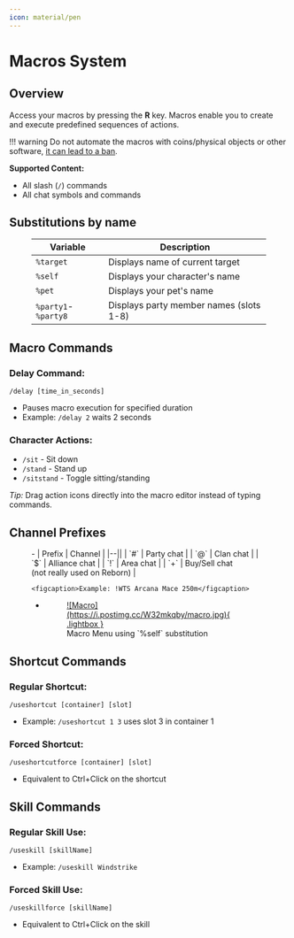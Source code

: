 ```yaml
---
icon: material/pen
---
```


# Macros System

## Overview

Access your macros by pressing the **R** key. Macros enable you to create and execute predefined sequences of actions.

!!! warning
    Do not automate the macros with coins/physical objects or other software, [it can lead to a ban](/faq/support/rules/#1-botting).

**Supported Content:**

- All slash (`/`) commands
- All chat symbols and commands

## Substitutions by name

<figure markdown>

| Variable       | Description                          |
|-|--|
| `%target`      | Displays name of current target      |
| `%self`        | Displays your character's name       |
| `%pet`         | Displays your pet's name             |
| `%party1`-`%party8` | Displays party member names (slots 1-8) |

</figure>

## Macro Commands

### **Delay Command:**

`/delay [time_in_seconds]`

- Pauses macro execution for specified duration
- Example: `/delay 2` waits 2 seconds

### **Character Actions:**

- `/sit` - Sit down
- `/stand` - Stand up  
- `/sitstand` - Toggle sitting/standing

*Tip:* Drag action icons directly into the macro editor instead of typing commands.

## Channel Prefixes

<figure markdown="span" markdown>
<div class="grid cards" markdown>
- | Prefix | Channel       |
        |--||
        | `#`    | Party chat    |
        | `@`    | Clan chat     |
        | `$`    | Alliance chat |
        | `!`    | Area chat     |
        | `+`    | Buy/Sell chat <br> (not really used on Reborn) |

    <figcaption>Example: !WTS Arcana Mace 250m</figcaption>

- <figure markdown="span">
            <a href="https://postimg.cc/XZzyMJ5K">
            ![Macro](https://i.postimg.cc/W32mkqby/macro.jpg){ .lightbox }
            </a>
            <figcaption>Macro Menu using `%self` substitution</figcaption>
        </figure>

</figure>

## Shortcut Commands

### **Regular Shortcut:**

`/useshortcut [container] [slot]`

- Example: `/useshortcut 1 3` uses slot 3 in container 1



### **Forced Shortcut:**

`/useshortcutforce [container] [slot]`

- Equivalent to Ctrl+Click on the shortcut



## Skill Commands

### **Regular Skill Use:**

`/useskill [skillName]`

- Example: `/useskill Windstrike`



### **Forced Skill Use:**

`/useskillforce [skillName]`

- Equivalent to Ctrl+Click on the skill





